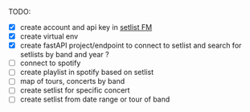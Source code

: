 TODO:

- [x] create account and api key in [setlist FM](https://api.setlist.fm/docs/1.0/index.html)
- [x] create virtual env
- [x] create fastAPI project/endpoint to connect to setlist and search for setlists by band and year ?
- [ ] connect to spotify
- [ ] create playlist in spotify based on setlist
- [ ] map of tours, concerts by band
- [ ] create setlist for specific concert
- [ ] create setlist from date range or tour of band

